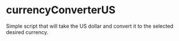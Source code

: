 # currencyConverterUS
Simple script that will take the US dollar and convert it to the selected desired currency.
